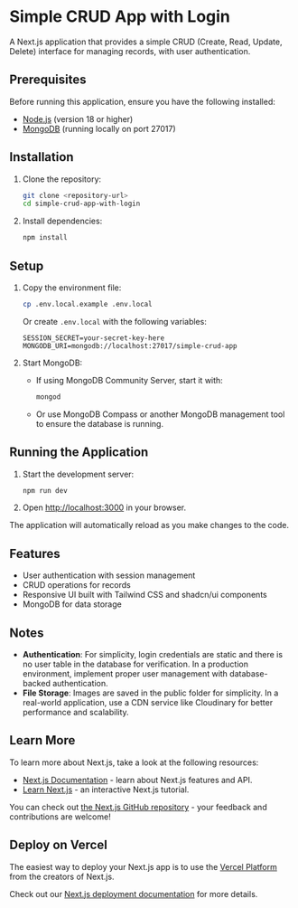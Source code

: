 # Simple CRUD App with Login

A Next.js application that provides a simple CRUD (Create, Read, Update, Delete) interface for managing records, with user authentication.

## Prerequisites

Before running this application, ensure you have the following installed:

- [Node.js](https://nodejs.org/) (version 18 or higher)
- [MongoDB](https://www.mongodb.com/) (running locally on port 27017)

## Installation

1. Clone the repository:

   ```bash
   git clone <repository-url>
   cd simple-crud-app-with-login
   ```

2. Install dependencies:
   ```bash
   npm install
   ```

## Setup

1. Copy the environment file:

   ```bash
   cp .env.local.example .env.local
   ```

   Or create `.env.local` with the following variables:

   ```
   SESSION_SECRET=your-secret-key-here
   MONGODB_URI=mongodb://localhost:27017/simple-crud-app
   ```

2. Start MongoDB:
   - If using MongoDB Community Server, start it with:
     ```bash
     mongod
     ```
   - Or use MongoDB Compass or another MongoDB management tool to ensure the database is running.

## Running the Application

1. Start the development server:

   ```bash
   npm run dev
   ```

2. Open [http://localhost:3000](http://localhost:3000) in your browser.

The application will automatically reload as you make changes to the code.

## Features

- User authentication with session management
- CRUD operations for records
- Responsive UI built with Tailwind CSS and shadcn/ui components
- MongoDB for data storage

## Notes

- **Authentication**: For simplicity, login credentials are static and there is no user table in the database for verification. In a production environment, implement proper user management with database-backed authentication.
- **File Storage**: Images are saved in the public folder for simplicity. In a real-world application, use a CDN service like Cloudinary for better performance and scalability.

## Learn More

To learn more about Next.js, take a look at the following resources:

- [Next.js Documentation](https://nextjs.org/docs) - learn about Next.js features and API.
- [Learn Next.js](https://nextjs.org/learn) - an interactive Next.js tutorial.

You can check out [the Next.js GitHub repository](https://github.com/vercel/next.js) - your feedback and contributions are welcome!

## Deploy on Vercel

The easiest way to deploy your Next.js app is to use the [Vercel Platform](https://vercel.com/new?utm_medium=default-template&filter=next.js&utm_source=create-next-app&utm_campaign=create-next-app-readme) from the creators of Next.js.

Check out our [Next.js deployment documentation](https://nextjs.org/docs/app/building-your-application/deploying) for more details.
